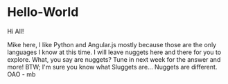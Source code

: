 # Hello-World

Hi All!

Mike here, I like Python and Angular.js mostly because those are the only languages I know at this time.
I will leave nuggets here and there for you to explore.
What, you say are nuggets? Tune in next week for the answer and more!
BTW; I'm sure you know what Sluggets are... Nuggets are different.
OAO - mb

